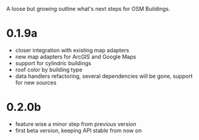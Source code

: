 A loose but growing outline what's next steps for OSM Buildings.

# 0.1.9a

- closer integration with existing map adapters
- new map adapters for ArcGIS and Google Maps
- support for cylindric buildings
- roof color by building type
- data handlers refactoring, several dependencies will be gone, support for new sources


# 0.2.0b

- feature wise a minor step from previous version
- first beta version, keeping API stable from now on

